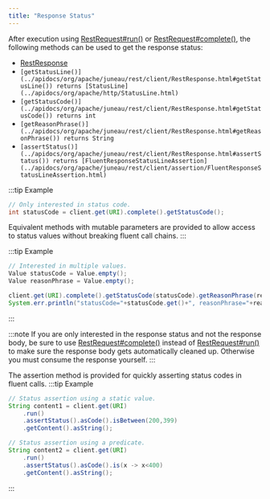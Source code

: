 ```yaml
---
title: "Response Status"
---
```


After execution using [RestRequest#run()](../apidocs/org/apache/juneau/rest/client/RestRequest.html#run()) or [RestRequest#complete()](../apidocs/org/apache/juneau/rest/client/RestRequest.html#complete()), the following methods can be used to get the response status:
- [RestResponse](../apidocs/org/apache/juneau/rest/client/RestResponse.html)
- `[getStatusLine()](../apidocs/org/apache/juneau/rest/client/RestResponse.html#getStatusLine()) returns [StatusLine](../apidocs/org/apache/http/StatusLine.html)`
- `[getStatusCode()](../apidocs/org/apache/juneau/rest/client/RestResponse.html#getStatusCode()) returns int`
- `[getReasonPhrase()](../apidocs/org/apache/juneau/rest/client/RestResponse.html#getReasonPhrase()) returns String`
- `[assertStatus()](../apidocs/org/apache/juneau/rest/client/RestResponse.html#assertStatus()) returns [FluentResponseStatusLineAssertion](../apidocs/org/apache/juneau/rest/client/assertion/FluentResponseStatusLineAssertion.html)`

:::tip Example


```java
// Only interested in status code.
int statusCode = client.get(URI).complete().getStatusCode();
```


Equivalent methods with mutable parameters are provided to allow access to status values without breaking fluent call chains.
:::

:::tip Example


```java
// Interested in multiple values.
Value statusCode = Value.empty();
Value reasonPhrase = Value.empty();

client.get(URI).complete().getStatusCode(statusCode).getReasonPhrase(reasonPhrase);
System.err.println("statusCode="+statusCode.get()+", reasonPhrase="+reasonPhrase.get());
```


:::

:::note
If you are only interested in the response status and not the response body, be sure to use [RestRequest#complete()](../apidocs/org/apache/juneau/rest/client/RestRequest.html#complete()) instead
of [RestRequest#run()](../apidocs/org/apache/juneau/rest/client/RestRequest.html#run()) to make sure the response body gets automatically cleaned up.  Otherwise you must
consume the response yourself.
:::

The assertion method is provided for quickly asserting status codes in fluent calls.
:::tip Example


```java
// Status assertion using a static value.
String content1 = client.get(URI)
    .run()
    .assertStatus().asCode().isBetween(200,399)
    .getContent().asString();

// Status assertion using a predicate.
String content2 = client.get(URI)
    .run()
    .assertStatus().asCode().is(x -> x<400)
    .getContent().asString();

```

:::
